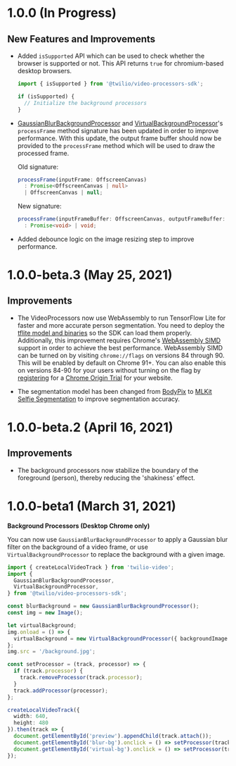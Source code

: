 1.0.0 (In Progress)
==========================

New Features and Improvements
-----------------------------

* Added `isSupported` API which can be used to check whether the browser is supported or not. This API returns `true` for chromium-based desktop browsers.
  ```ts
  import { isSupported } from '@twilio/video-processors-sdk';

  if (isSupported) {
    // Initialize the background processors
  }
  ```

* [GaussianBlurBackgroundProcessor](https://twilio.github.io/twilio-video-processors.js/classes/gaussianblurbackgroundprocessor.html#processframe) and [VirtualBackgroundProcessor](https://twilio.github.io/twilio-video-processors.js/classes/virtualbackgroundprocessor.html#processframe)'s `processFrame` method signature has been updated in order to improve performance. With this update, the output frame buffer should now be provided to the `processFrame` method which will be used to draw the processed frame.

  Old signature:

  ```ts
  processFrame(inputFrame: OffscreenCanvas)
    : Promise<OffscreenCanvas | null>
    | OffscreenCanvas | null;
  ```

  New signature:

  ```ts
  processFrame(inputFrameBuffer: OffscreenCanvas, outputFrameBuffer: HTMLCanvasElement)
    : Promise<void> | void;
  ```

* Added debounce logic on the image resizing step to improve performance.

1.0.0-beta.3 (May 25, 2021)
===================

Improvements
------------

* The VideoProcessors now use WebAssembly to run TensorFlow Lite for faster and more accurate person segmentation. You need to deploy the [tflite model and binaries](README.md#assets) so the SDK can load them properly. Additionally, this improvement requires Chrome's [WebAssembly SIMD](https://v8.dev/features/simd) support in order to achieve the best performance. WebAssembly SIMD can be turned on by visiting `chrome://flags` on versions 84 through 90. This will be enabled by default on Chrome 91+. You can also enable this on versions 84-90 for your users without turning on the flag by [registering](https://developer.chrome.com/origintrials/#/trials/active) for a [Chrome Origin Trial](http://googlechrome.github.io/OriginTrials/developer-guide.html#:~:text=You%20can%20opt%20any%20page,a%20token%20for%20your%20origin.&text=NOTE%3A,tokens%20for%20a%20given%20page.) for your website.

* The segmentation model has been changed from [BodyPix](https://github.com/tensorflow/tfjs-models/tree/master/body-pix) to [MLKit Selfie Segmentation](https://developers.google.com/ml-kit/images/vision/selfie-segmentation/selfie-model-card.pdf) to improve segmentation accuracy.

1.0.0-beta.2 (April 16, 2021)
===================

Improvements
------------

* The background processors now stabilize the boundary of the foreground (person), thereby reducing the 'shakiness' effect.

1.0.0-beta1 (March 31, 2021)
===================

**Background Processors (Desktop Chrome only)**

You can now use `GaussianBlurBackgroundProcessor` to apply a Gaussian blur filter on the background of a video frame, or use `VirtualBackgroundProcessor` to replace the background with a given image.

  ```ts
  import { createLocalVideoTrack } from 'twilio-video';
  import {
    GaussianBlurBackgroundProcessor,
    VirtualBackgroundProcessor,
  } from '@twilio/video-processors-sdk';

  const blurBackground = new GaussianBlurBackgroundProcessor();
  const img = new Image();

  let virtualBackground;
  img.onload = () => {
    virtualBackground = new VirtualBackgroundProcessor({ backgroundImage: img });
  };
  img.src = '/background.jpg';

  const setProcessor = (track, processor) => {
    if (track.processor) {
      track.removeProcessor(track.processor);
    }
    track.addProcessor(processor);
  };

  createLocalVideoTrack({
    width: 640,
    height: 480
  }).then(track => {
    document.getElementById('preview').appendChild(track.attach());
    document.getElementById('blur-bg').onclick = () => setProcessor(track, blurBackground);
    document.getElementById('virtual-bg').onclick = () => setProcessor(track, virtualBackground);
  });
  ```
